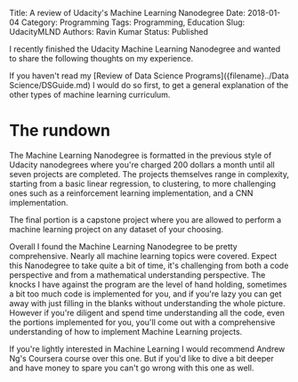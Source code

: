 Title: A review of Udacity's Machine Learning Nanodegree
Date: 2018-01-04
Category: Programming
Tags: Programming, Education
Slug: UdacityMLND
Authors: Ravin Kumar
Status: Published 


I recently finished the Udacity Machine Learning Nanodegree and wanted to share
the following thoughts on my experience.

If you haven't read my [Review of Data Science Programs]({filename}../Data Science/DSGuide.md)
I would do so first, to get a general explanation of the other types
of machine learning curriculum.


# The rundown
The Machine Learning Nanodegree is formatted in the previous style of Udacity
nanodegrees where you're charged 200 dollars a month until all seven projects
are completed. The projects themselves range in complexity, starting from
a basic linear regression, to clustering, to more challenging ones
such as a reinforcement learning implementation, and a CNN implementation.  

The final portion is a capstone project where you are allowed to perform
a machine learning project on any dataset of your choosing.

Overall I found the Machine Learning Nanodegree to be pretty comprehensive.
Nearly all machine learning topics were covered. Expect this Nanodegree
to take quite a bit of time, it's challenging from both a code perspective
and from a mathematical understanding perspective. The knocks I have 
against the program are the level of hand holding, sometimes a bit too much
code is implemented for you, and if you're lazy you can get away with just
filling in the blanks without understanding the whole picture. However
if you're diligent and spend time understanding all the code, even the 
portions implemented for you, you'll come out with a comprehensive understanding
of how to implement Machine Learning projects.

If you're lightly interested in Machine Learning I would recommend Andrew Ng's
Coursera course over this one. But if you'd like to dive a bit deeper
and have money to spare you can't go wrong with this one as well.
